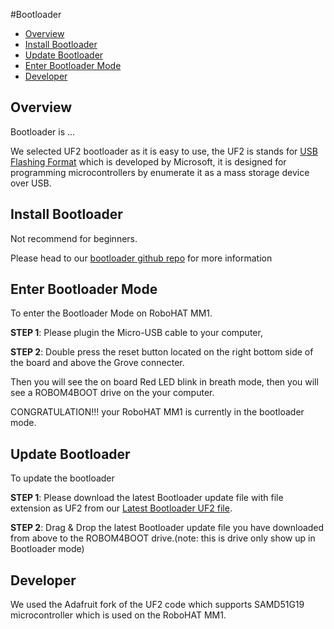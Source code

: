 #Bootloader

* [Overview](#overview)
* [Install Bootloader](#install-bootloader)
* [Update Bootloader](#update-bootloader)
* [Enter Bootloader Mode](#enter-bootloader-mode)
* [Developer](#developer)

## Overview

Bootloader is ...

We selected UF2 bootloader as it is easy to use, the UF2 is stands for [USB Flashing Format](https://github.com/Microsoft/uf2) which is developed by Microsoft, it is designed for programming microcontrollers by enumerate it as a mass storage device over USB.

## Install Bootloader

Not recommend for beginners.

Please head to our [bootloader github repo](https://github.com/robotics-masters/mm1-hat-bootloader) for more information

## Enter Bootloader Mode

To enter the Bootloader Mode on RoboHAT MM1.

**STEP 1**: Please plugin the Micro-USB cable to your computer,

**STEP 2**: Double press the reset button located on the right bottom side of the board and above the Grove connecter.

Then you will see the on board Red LED blink in breath mode, then you will see a ROBOM4BOOT drive on the your computer.

CONGRATULATION!!! your RoboHAT MM1 is currently in the bootloader mode.

## Update Bootloader

To update the bootloader

**STEP 1**: Please download the latest Bootloader update file with file extension as UF2 from our [Latest Bootloader UF2 file](https://circuitpython.org/board/robohatmm1_m4/).

**STEP 2**: Drag & Drop the latest Bootloader update file you have downloaded from above to the ROBOM4BOOT drive.(note: this is drive only show up in Bootloader mode)

## Developer

We used the Adafruit fork of the UF2 code which supports SAMD51G19 microcontroller which is used on the RoboHAT MM1.
